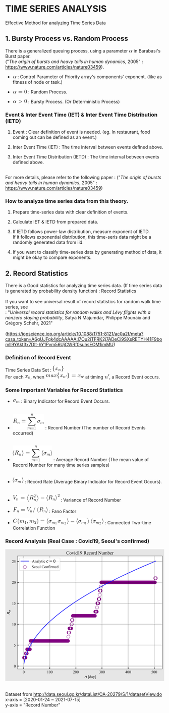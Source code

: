 # TIME SERIES ANALYSIS

Effective Method for analyzing Time Series Data


## 1. Bursty Process vs. Random Process

There is a generalized queuing process, using a parameter ![math](https://github.com/IDAH-BITBOX/TIME_SERIES_ANALYSIS/blob/main/math_img/CodeCogsEqn.gif) in Barabasi's Burst paper.
</br>("_The origin of bursts and heavy tails in human dynamics_, 2005" : https://www.nature.com/articles/nature03459).

 * ![math](https://github.com/IDAH-BITBOX/TIME_SERIES_ANALYSIS/blob/main/math_img/CodeCogsEqn.gif) : Control Parameter of Priority array's components' exponent. (like as fitness of node or task.)

 * ![math](https://github.com/IDAH-BITBOX/TIME_SERIES_ANALYSIS/blob/main/math_img/CodeCogsEqn%20(1).gif) : Random Process.
 * ![math](https://github.com/IDAH-BITBOX/TIME_SERIES_ANALYSIS/blob/main/math_img/CodeCogsEqn%20(2).gif) : Bursty Process. (Or Deterministic Process)


### Event & Inter Event Time (IET) & Inter Event Time Distribution (IETD)
1. Event : Clear definition of event is needed. (eg. In restaurant, food coming out can be defined as an event.)

2. Inter Event Time (IET) : The time interval between events defined above.

3. Inter Event Time Distribution (IETD) : The time interval between events defined above.

</br>For more details, please refer to the following paper : ("_The origin of bursts and heavy tails in human dynamics_, 2005" : https://www.nature.com/articles/nature03459)


### How to analyze time series data from this theory.
1. Prepare time-series data with clear definition of events.

2. Calculate IET & IETD from prepared data.

3. If IETD follows power-law distribution, measure exponent of IETD.
</br>If it follows exponential distribution, this time-seris data might be a randomly generated data from iid.

4. If you want to classify time-series data by generating method of data, it might be okay to compare exponents.


## 2. Record Statistics

There is a Good statistics for analyzing time series data. (If time series data is generated by probability density function) : Record Statistics
</br></br> If you want to see universal result of record statistics for random walk time series, see</br> : "_Universal record statistics for random walks and Lévy flights with a nonzero staying probability_, Satya N Majumdar, Philippe Mounaix and Grégory Schehr, 2021"
</br></br>(https://iopscience.iop.org/article/10.1088/1751-8121/ac0a2f/meta?casa_token=A6gUJFqk4dcAAAAA:l7Ou2iTFRK2j7ADeCi9SXsRETYH41F9bomll9YAkt3x7Dlt-hY1Pvm56UjCWRf0suhsEOM1imMU)


### Definition of Record Event

Time Series Data Set : ![math](https://github.com/IDAH-BITBOX/TIME_SERIES_ANALYSIS/blob/main/math_img/CodeCogsEqn%20(6).gif)
</br> For each ![math](https://github.com/IDAH-BITBOX/TIME_SERIES_ANALYSIS/blob/main/math_img/CodeCogsEqn%20(5).gif), when ![math](https://github.com/IDAH-BITBOX/TIME_SERIES_ANALYSIS/blob/main/math_img/CodeCogsEqn%20(8).gif) at timing ![math](https://github.com/IDAH-BITBOX/TIME_SERIES_ANALYSIS/blob/main/math_img/CodeCogsEqn%20(9).gif), a Record Event occurs.


### Some Important Variables for Record Statistics

* ![math](https://github.com/IDAH-BITBOX/TIME_SERIES_ANALYSIS/blob/main/math_img/CodeCogsEqn%20(12).gif) : Binary Indicator for Record Event Occurs.</br></br>
* ![math](https://github.com/IDAH-BITBOX/TIME_SERIES_ANALYSIS/blob/main/math_img/CodeCogsEqn%20(11).gif) : Record Number (The number of Record Events occurred)</br></br>
* ![math](https://github.com/IDAH-BITBOX/TIME_SERIES_ANALYSIS/blob/main/math_img/CodeCogsEqn%20(10).gif) : Average Record Number (The mean value of Record Number for many time series samples)</br></br>
* ![math](https://github.com/IDAH-BITBOX/TIME_SERIES_ANALYSIS/blob/main/math_img/CodeCogsEqn%20(13).gif) : Record Rate (Average Binary Indicator for Record Event Occurs).</br></br>

* ![math](https://github.com/IDAH-BITBOX/TIME_SERIES_ANALYSIS/blob/main/math_img/CodeCogsEqn%20(16).gif) : Variance of Record Number
* ![math](https://github.com/IDAH-BITBOX/TIME_SERIES_ANALYSIS/blob/main/math_img/CodeCogsEqn%20(17).gif) : Fano Factor
* ![math](https://github.com/IDAH-BITBOX/TIME_SERIES_ANALYSIS/blob/main/math_img/CodeCogsEqn%20(18).gif) : Connected Two-time Correlation Function

### Record Analysis (Real Case : Covid19, Seoul's confirmed)

![plot](https://github.com/IDAH-BITBOX/TIME_SERIES_ANALYSIS/blob/main/plot_img/Covid19%20Record%20Number.png)

</br>Dataset from http://data.seoul.go.kr/dataList/OA-20279/S/1/datasetView.do
</br>x-axis = [2020-01-24 ~ 2021-07-15]
</br>y-axis = "Record Number"
